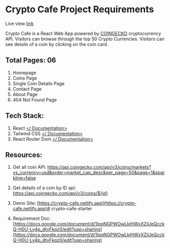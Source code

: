 # Crypto Cafe Project Requirements

Live view [link](https://cheery-starlight-c3f052.netlify.app)

Crypto Cafe is a React Web App powered by [COINGECKO](https://www.coingecko.com/en/api/documentation) cryptocurrency API. Visitors can browse through the top 50 Crypto Currencies. Visitors can see details of a coin by clicking on the coin card.

## Total Pages: 06

1.  Homepage
2.  Coins Page
3.  Single Coin Details Page
4.  Contact Page
5.  About Page
6.  404 Not Found Page

## Tech Stack:

1.  React [</ Documentation>](https://reactjs.org/docs/getting-started.html)
2.  Tailwind CSS [</ Documentation>](https://tailwindcss.com/docs/installation)
3.  React Router Dom [</ Documentation>](https://reactrouter.com/docs/en/v6/getting-started/overview)

## Resources:

1.  Get all coin API: https://api.coingecko.com/api/v3/coins/markets?vs_currency=usd&order=market_cap_desc&per_page=50&page=1&sparkline=false
2.  Get details of a coin by ID api: https://api.coingecko.com/api/v3/coins/${id}

3.  Demo Site: [https://crypto-cafe.netlify.app](https://crypto-cafe.netlify.app)# crypto-cafe-starter

4.  Requirement Doc: [https://docs.google.com/document/d/1lqqNGPWOwLkiHWxXZiUeQcckQ-H0U-Lv4p_dtvFkqz0/edit?usp=sharing](https://docs.google.com/document/d/1lqqNGPWOwLkiHWxXZiUeQcckQ-H0U-Lv4p_dtvFkqz0/edit?usp=sharing)
